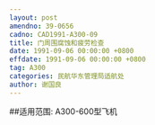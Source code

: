 ```yaml
---
layout: post
amendno: 39-0656
cadno: CAD1991-A300-09
title: 门周围腐蚀和疲劳检查
date: 1991-09-06 00:00:00 +0800
effdate: 1991-09-06 00:00:00 +0800
tag: A300
categories: 民航华东管理局适航处
author: 谢国良
---
```


##适用范围:
A300-600型飞机

